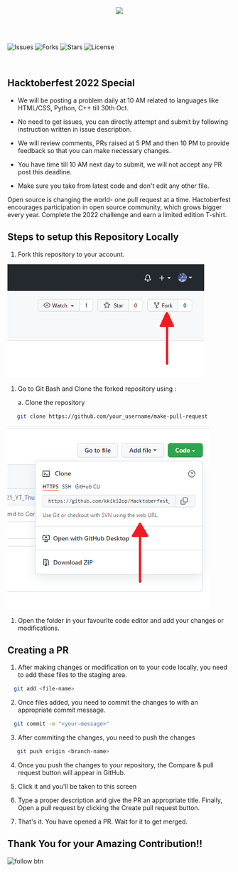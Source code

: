 <p align="center">
<img src="https://user-images.githubusercontent.com/46259712/192037191-3d1737bf-f4cb-4d9a-a63b-cdde95c47b4f.png" width="1100"/>
 </p>

 <br>
 <br>

 ![Issues](https://img.shields.io/github/issues/GeekNerds/Hacktoberfest-2022?style=for-the-badge)
![Forks](https://img.shields.io/github/forks/GeekNerds/Hacktoberfest-2022?style=for-the-badge)
![Stars](https://img.shields.io/github/stars/GeekNerds/Hacktoberfest-2022?style=for-the-badge)
![License](https://img.shields.io/github/license/GeekNerds/Hacktoberfest-2022?style=for-the-badge)

<br>

## Hacktoberfest 2022 Special

- We will be posting a problem daily at 10 AM related to languages like HTML/CSS, Python, C++ till 30th Oct.

- No need to get issues, you can directly attempt and submit by following instruction written in issue description.

- We will review comments, PRs raised at 5 PM and then 10 PM to provide feedback so that you can make necessary changes.

- You have time till 10 AM next day to submit, we will not accept any PR post this deadline.

- Make sure you take from latest code and don't edit any other file. 


Open source is changing the world- one pull request at a time.
Hactoberfest encourages participation in open source community, which grows bigger every year. 
Complete the 2022 challenge and earn a limited edition T-shirt.



## Steps to setup this Repository Locally

  1. Fork this repository to your account.

![](assets/img_fork_1.png)

  1. Go to Git Bash and Clone the forked repository using :
       
       a. Clone the repository
```bash
   git clone https://github.com/your_username/make-pull-request
```
![](assets/clone_2.png)

 1. Open the folder in your favourite code editor and add your changes or modifications.
 
## Creating a PR 
 
 1. After making changes or modification on to your code locally, you need to add these files to the staging area.
```bash
  git add <file-name>
```
 2. Once files added, you need to commit the changes to with an appropriate commit message.
```bash
  git commit -m "<your-message>"
```
 3. After commiting the changes, you need to push the changes
```bash
   git push origin <branch-name>
```
 4. Once you push the changes to your repository, the Compare & pull request button will appear in GitHub.

 5. Click it and you'll be taken to this screen

 6. Type a proper description and give the PR an appropriate title. Finally, Open a pull request by clicking the Create pull request button.

 7. That's it. You have opened a PR. Wait for it to get merged.


## Thank You for your Amazing Contribution!!



![follow btn](https://img.shields.io/github/followers/GeekNerds?style=social)
